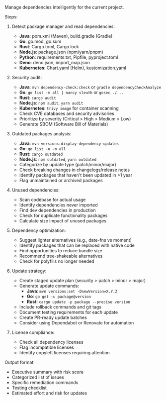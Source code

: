 Manage dependencies intelligently for the current project.

Steps:
1. Detect package manager and read dependencies:
   - **Java**: pom.xml (Maven), build.gradle (Gradle)
   - **Go**: go.mod, go.sum
   - **Rust**: Cargo.toml, Cargo.lock
   - **Node.js**: package.json (npm/yarn/pnpm)
   - **Python**: requirements.txt, Pipfile, pyproject.toml
   - **Deno**: deno.json, import_map.json
   - **Kubernetes**: Chart.yaml (Helm), kustomization.yaml

2. Security audit:
   - **Java**: `mvn dependency-check:check` or `gradle dependencyCheckAnalyze`
   - **Go**: `go list -m all | nancy sleuth` or `gosec ./...`
   - **Rust**: `cargo audit`
   - **Node.js**: `npm audit`, `yarn audit`
   - **Kubernetes**: `trivy image` for container scanning
   - Check CVE databases and security advisories
   - Prioritize by severity (Critical > High > Medium > Low)
   - Generate SBOM (Software Bill of Materials)

3. Outdated packages analysis:
   - **Java**: `mvn versions:display-dependency-updates`
   - **Go**: `go list -u -m all`
   - **Rust**: `cargo outdated`
   - **Node.js**: `npm outdated`, `yarn outdated`
   - Categorize by update type (patch/minor/major)
   - Check breaking changes in changelogs/release notes
   - Identify packages that haven't been updated in >1 year
   - Flag unmaintained or archived packages

4. Unused dependencies:
   - Scan codebase for actual usage
   - Identify dependencies never imported
   - Find dev dependencies in production
   - Check for duplicate functionality packages
   - Calculate size impact of unused packages

5. Dependency optimization:
   - Suggest lighter alternatives (e.g., date-fns vs moment)
   - Identify packages that can be replaced with native code
   - Find opportunities to reduce bundle size
   - Recommend tree-shakeable alternatives
   - Check for polyfills no longer needed

6. Update strategy:
   - Create staged update plan (security > patch > minor > major)
   - Generate update commands:
     - **Java**: `mvn versions:set -DnewVersion=X.Y.Z`
     - **Go**: `go get -u package@version`
     - **Rust**: `cargo update -p package --precise version`
   - Include rollback commands and git tags
   - Document testing requirements for each update
   - Create PR-ready update batches
   - Consider using Dependabot or Renovate for automation

7. License compliance:
   - Check all dependency licenses
   - Flag incompatible licenses
   - Identify copyleft licenses requiring attention

Output format:
- Executive summary with risk score
- Categorized list of issues
- Specific remediation commands
- Testing checklist
- Estimated effort and risk for updates